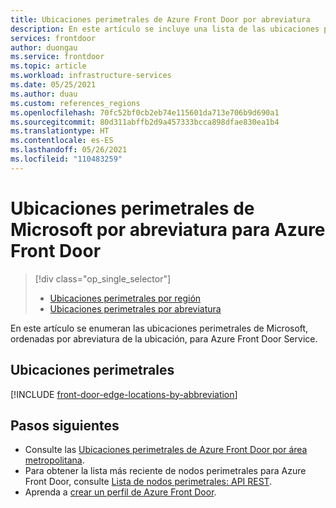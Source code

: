 ```yaml
---
title: Ubicaciones perimetrales de Azure Front Door por abreviatura
description: En este artículo se incluye una lista de las ubicaciones perimetrales de Azure Front Door, ordenadas por abreviatura.
services: frontdoor
author: duongau
ms.service: frontdoor
ms.topic: article
ms.workload: infrastructure-services
ms.date: 05/25/2021
ms.author: duau
ms.custom: references_regions
ms.openlocfilehash: 70fc52bf0cb2eb74e115601da713e706b9d690a1
ms.sourcegitcommit: 80d311abffb2d9a457333bcca898dfae830ea1b4
ms.translationtype: HT
ms.contentlocale: es-ES
ms.lasthandoff: 05/26/2021
ms.locfileid: "110483259"
---
```

# <a name="microsoft-edge-locations-by-abbreviation-for-azure-front-door"></a>Ubicaciones perimetrales de Microsoft por abreviatura para Azure Front Door
> [!div class="op_single_selector"]
> * [Ubicaciones perimetrales por región](edge-locations-by-region.md)
> * [Ubicaciones perimetrales por abreviatura](edge-locations-abbreviation.md)
> 

En este artículo se enumeran las ubicaciones perimetrales de Microsoft, ordenadas por abreviatura de la ubicación, para Azure Front Door Service.

## <a name="edge-locations"></a>Ubicaciones perimetrales

[!INCLUDE [front-door-edge-locations-by-abbreviation](../../includes/front-door-edge-locations-by-abbreviation.md)]

## <a name="next-steps"></a>Pasos siguientes

* Consulte las [Ubicaciones perimetrales de Azure Front Door por área metropolitana](edge-locations-by-region.md).
* Para obtener la lista más reciente de nodos perimetrales para Azure Front Door, consulte [Lista de nodos perimetrales: API REST](/rest/api/cdn/cdn/edgenodes/list).
* Aprenda a [crear un perfil de Azure Front Door](quickstart-create-front-door.md).
